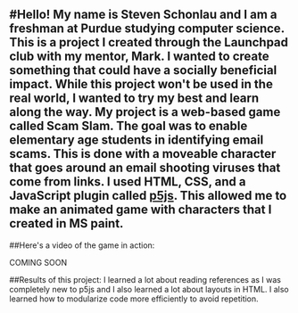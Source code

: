 #Hello!
My name is Steven Schonlau and I am a freshman at Purdue studying computer science. This is a project I created through the Launchpad club with my mentor, Mark.
I wanted to create something that could have a socially beneficial impact. While this project won't be used in the real world, I wanted to try my best and learn along the way.
My project is a web-based game called Scam Slam. The goal was to enable elementary age students in identifying email scams. This is done with a moveable character that goes around an email shooting viruses that come from links.
I used HTML, CSS, and a JavaScript plugin called [p5js](https://p5js.org/). This allowed me to make an animated game with characters that I created in MS paint.
-----------------------------------------------------------------------------------------------------------------------------------------------------------------
##Here's a video of the game in action:

COMING SOON

##Results of this project:
I learned a lot about reading references as I was completely new to p5js and I also learned a lot about layouts in HTML. I also learned how to modularize code more efficiently to avoid repetition.
